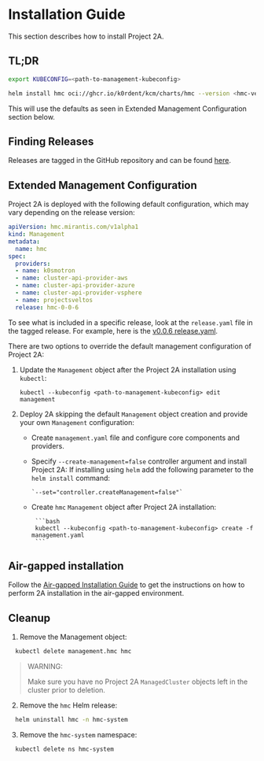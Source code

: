 # Installation Guide

This section describes how to install Project 2A.

## TL;DR

```bash
export KUBECONFIG=<path-to-management-kubeconfig>
```

```bash
helm install hmc oci://ghcr.io/k0rdent/kcm/charts/hmc --version <hmc-version> -n hmc-system --create-namespace
```

This will use the defaults as seen in Extended Management Configuration section below.

## Finding Releases

Releases are tagged in the GitHub repository and can be found [here](https://github.com/k0rdent/kcm/tags).

## Extended Management Configuration

Project 2A is deployed with the following default configuration, which may vary
depending on the release version:

```yaml
apiVersion: hmc.mirantis.com/v1alpha1
kind: Management
metadata:
  name: hmc
spec:
  providers:
  - name: k0smotron
  - name: cluster-api-provider-aws
  - name: cluster-api-provider-azure
  - name: cluster-api-provider-vsphere
  - name: projectsveltos
  release: hmc-0-0-6
```
To see what is included in a specific release, look at the `release.yaml` file in the tagged release.
For example, here is the [v0.0.6 release.yaml](https://github.com/k0rdent/kcm/releases/download/v0.0.6/release.yaml).

There are two options to override the default management configuration of Project 2A:

1. Update the `Management` object after the Project 2A installation using `kubectl`:

    `kubectl --kubeconfig <path-to-management-kubeconfig> edit management`

2. Deploy 2A skipping the default `Management` object creation and provide your
   own `Management` configuration:

	- Create `management.yaml` file and configure core components and providers.
	- Specify `--create-management=false` controller argument and install Project 2A:
	  If installing using `helm` add the following parameter to the `helm
	  install` command:

		  `--set="controller.createManagement=false"`

	- Create `hmc` `Management` object after Project 2A installation:

           ```bash
           kubectl --kubeconfig <path-to-management-kubeconfig> create -f management.yaml
           ```

## Air-gapped installation

Follow the [Air-gapped Installation Guide](airgap.md) to get the instructions on
how to perform 2A installation in the air-gapped environment.

## Cleanup

1. Remove the Management object:

  ```bash
	kubectl delete management.hmc hmc
  ```

> WARNING: 
> 
> Make sure you have no Project 2A `ManagedCluster` objects left in the cluster prior to deletion.

2. Remove the `hmc` Helm release:

  ```bash
	helm uninstall hmc -n hmc-system
  ```

3. Remove the `hmc-system` namespace:

  ```bash
	kubectl delete ns hmc-system
  ```
